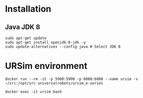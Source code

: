 # Installation

## Java JDK 8
```
sudo apt-get update 
sudo apt-get install openjdk-8-jdk -y
sudo update-alternatives --config java # Select JDK 8
```


# URSim environment
```
docker run --rm -it -p 5900:5900 -p 6080:6080 --name ursim -v ~/src:/opt/src universalrobots/ursim_e-series
```

```
docker exec -it ursim bash
```
